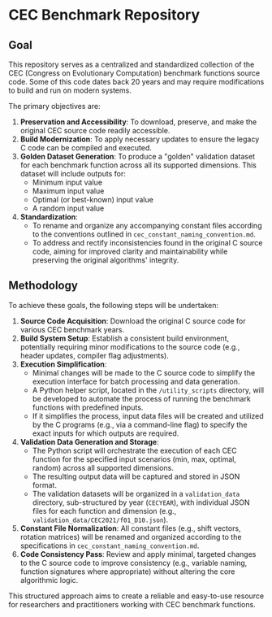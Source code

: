 # CEC Benchmark Repository

## Goal

This repository serves as a centralized and standardized collection of the CEC (Congress on Evolutionary Computation) benchmark functions source code. Some of this code dates back 20 years and may require modifications to build and run on modern systems.

The primary objectives are:

1.  **Preservation and Accessibility**: To download, preserve, and make the original CEC source code readily accessible.
2.  **Build Modernization**: To apply necessary updates to ensure the legacy C code can be compiled and executed.
3.  **Golden Dataset Generation**: To produce a "golden" validation dataset for each benchmark function across all its supported dimensions. This dataset will include outputs for:
    *   Minimum input value
    *   Maximum input value
    *   Optimal (or best-known) input value
    *   A random input value
4.  **Standardization**:
    *   To rename and organize any accompanying constant files according to the conventions outlined in `cec_constant_naming_convention.md`.
    *   To address and rectify inconsistencies found in the original C source code, aiming for improved clarity and maintainability while preserving the original algorithms' integrity.

## Methodology

To achieve these goals, the following steps will be undertaken:

1.  **Source Code Acquisition**: Download the original C source code for various CEC benchmark years.
2.  **Build System Setup**: Establish a consistent build environment, potentially requiring minor modifications to the source code (e.g., header updates, compiler flag adjustments).
3.  **Execution Simplification**:
    *   Minimal changes will be made to the C source code to simplify the execution interface for batch processing and data generation.
    *   A Python helper script, located in the `/utility_scripts` directory, will be developed to automate the process of running the benchmark functions with predefined inputs.
    *   If it simplifies the process, input data files will be created and utilized by the C programs (e.g., via a command-line flag) to specify the exact inputs for which outputs are required.
4.  **Validation Data Generation and Storage**:
    *   The Python script will orchestrate the execution of each CEC function for the specified input scenarios (min, max, optimal, random) across all supported dimensions.
    *   The resulting output data will be captured and stored in JSON format.
    *   The validation datasets will be organized in a `validation_data` directory, sub-structured by year (`CECYEAR`), with individual JSON files for each function and dimension (e.g., `validation_data/CEC2021/f01_D10.json`).
5.  **Constant File Normalization**: All constant files (e.g., shift vectors, rotation matrices) will be renamed and organized according to the specifications in `cec_constant_naming_convention.md`.
6.  **Code Consistency Pass**: Review and apply minimal, targeted changes to the C source code to improve consistency (e.g., variable naming, function signatures where appropriate) without altering the core algorithmic logic.

This structured approach aims to create a reliable and easy-to-use resource for researchers and practitioners working with CEC benchmark functions.
